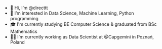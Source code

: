  - 👋 Hi, I’m @directtt
- 👀 I’m interested in Data Science, Machine Learning, Python programming
- 🎓 I'm currently studying BE Computer Science & graduated from BSc Mathematics
- 👨‍💻 I’m currently working as Data Scientist at @Capgemini in Poznań, Poland

<!---
directtt/directtt is a ✨ special ✨ repository because its `README.md` (this file) appears on your GitHub profile.
You can click the Preview link to take a look at your changes.
--->
